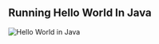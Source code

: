 ## Running Hello World In Java
<p>
    <img src "helloworld/helloworld.png" alt="Hello World in Java">
</p>